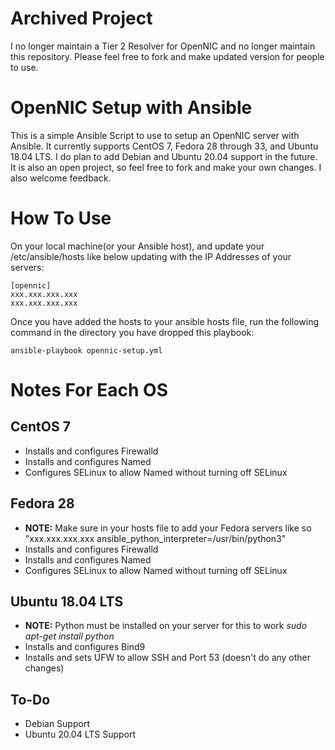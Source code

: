 # Archived Project
I no longer maintain a Tier 2 Resolver for OpenNIC and no longer maintain this repository. Please feel free to fork and make updated version for people to use.

# OpenNIC Setup with Ansible
This is a simple Ansible Script to use to setup an OpenNIC server with Ansible. It
currently supports CentOS 7, Fedora 28 through 33, and Ubuntu 18.04 LTS. I do plan to add Debian and Ubuntu 20.04 support in the
future. It is also an open project, so feel free to fork and make your own changes.
I also welcome feedback.

# How To Use
On your local machine(or your Ansible host), and update your /etc/ansible/hosts like below updating with the IP Addresses of your servers:
```
[opennic]
xxx.xxx.xxx.xxx
xxx.xxx.xxx.xxx
```
Once you have added the hosts to your ansible hosts file, run the following command in the directory you have dropped this playbook:
```
ansible-playbook opennic-setup.yml
```

# Notes For Each OS

## CentOS 7
* Installs and configures Firewalld
* Installs and configures Named
* Configures SELinux to allow Named without turning off SELinux

## Fedora 28
* **NOTE:** Make sure in your hosts file to add your Fedora servers like so "xxx.xxx.xxx.xxx ansible_python_interpreter=/usr/bin/python3"
* Installs and configures Firewalld
* Installs and configures Named
* Configures SELinux to allow Named without turning off SELinux

## Ubuntu 18.04 LTS
* **NOTE:** Python must be installed on your server for this to work _sudo apt-get install python_
* Installs and configures Bind9
* Installs and sets UFW to allow SSH and Port 53 (doesn't do any other changes)

## To-Do
* Debian Support
* Ubuntu 20.04 LTS Support
